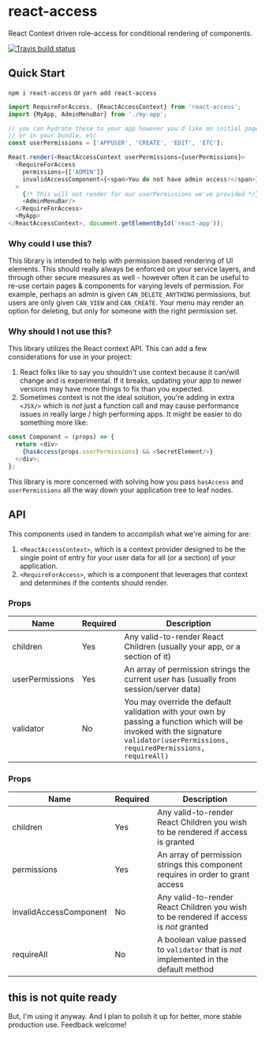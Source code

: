 # react-access
React Context driven role-access for conditional rendering of components.

[![Travis build status](http://img.shields.io/travis/sprjr/react-access.svg?style=flat)](https://travis-ci.org/sprjr/react-access)

## Quick Start
`npm i react-access` or `yarn add react-access`

```js
import RequireForAccess, {ReactAccessContext} from 'react-access';
import {MyApp, AdminMenuBar} from './my-app';

// you can hydrate these to your app however you'd like on initial page load
// or in your bundle, etc
const userPermissions = ['APPUSER', 'CREATE', 'EDIT', 'ETC'];

React.render(<ReactAccessContext userPermissions={userPermissions}>
  <RequireForAccess
    permissions={['ADMIN']}
    invalidAccessComponent={<span>You do not have admin access!</span>}
  >
    {/* This will not render for our userPermissions we've provided */}
    <AdminMenuBar/>
  </RequireForAccess>
  <MyApp>
</ReactAccessContext>, document.getElementById('react-app'));
```

### Why could I use this?
This library is intended to help with permission based rendering of UI
elements. This should really always be enforced on your service layers,
and through other secure measures as well - however often it can be
useful to re-use certain pages & components for varying levels of permission.
For example, perhaps an admin is given `CAN_DELETE_ANYTHING` permissions,
but users are only given `CAN_VIEW` and `CAN_CREATE`. Your menu may render
an option for deleting, but only for someone with the right permission set.

### Why should I not use this?
This library utilizes the React context API. This can add a few
considerations for use in your project:
1. React folks like to say you shouldn't use context because it can/will
change and is experimental. If it breaks, updating your app to newer
versions may have more things to fix than you expected.
1. Sometimes context is not the ideal solution, you're adding in extra
`<JSX/>` which is _not_ just a function call and may cause performance
issues in really large / high performing apps. It might be easier to do
something more like:
```js
const Component = (props) => {
  return <div>
    {hasAccess(props.userPermissions) && <SecretElement/>}
  </div>;
};
```

This library is more concerned with solving how you pass `hasAccess` and
`userPermissions` all the way down your application tree to leaf nodes.

## API
This components used in tandem to accomplish what we're aiming for are:
1. `<ReactAccessContext>`, which is a context provider designed to be
the single point of entry for your user data for all (or a section) of
your application.
2. `<RequireForAccess>`, which is a component that leverages that context
and determines if the contents should render.

### <ReactAccessContext> Props
| Name | Required | Description |
|------|-------------|----------|
|children | Yes | Any valid-to-render React Children (usually your app, or a section of it) |
|userPermissions | Yes | An array of permission strings the current user has (usually from session/server data) |
|validator | No | You may override the default validation with your own by passing a function which will be invoked with the signature `validator(userPermissions, requiredPermissions, requireAll)` |

### <RequireForAccess> Props
| Name | Required | Description |
|------|-------------|----------|
|children | Yes | Any valid-to-render React Children you wish to be rendered if access is granted |
|permissions | Yes | An array of permission strings this component requires in order to grant access |
|invalidAccessComponent | No | Any valid-to-render React Children you wish to be rendered if access is *not* granted |
| requireAll | No | A boolean value passed to `validator` that is *not* implemented in the default method |

## this is not quite ready
But, I'm using it anyway. And I plan to polish it up for better, more stable
production use. Feedback welcome!

